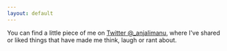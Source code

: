 ```yaml
---
layout: default
---
```


You can find a little piece of me on [Twitter @_anjalimanu](https://twitter.com/_anjalimanu), where I've shared or liked things that have made me think, laugh or rant about.
